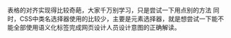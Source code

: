 表格的对齐实现得比较奇葩，大家千万别学习，只是尝试一下用点别的方法
同时，CSS中类名选择器使用的比较少，主要是元素选择器，就是想尝试一下能不能全部使用语义化标签完成网页设计人员设计意图的正确解读。
